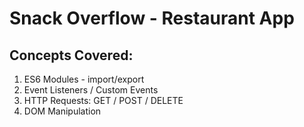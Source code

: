 # Snack Overflow - Restaurant App

## Concepts Covered:
1. ES6 Modules - import/export
1. Event Listeners / Custom Events
1. HTTP Requests: GET / POST / DELETE
1. DOM Manipulation
